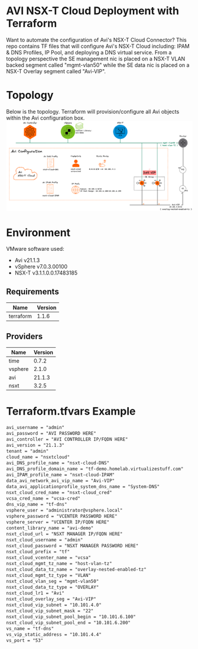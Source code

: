 # AVI NSX-T Cloud Deployment with Terraform
Want to automate the configuration of Avi's NSX-T Cloud Connector? This repo contains TF files that will configure Avi's NSX-T Cloud including: IPAM & DNS Profiles, IP Pool, and deploying a DNS virtual service. From a topology perspective the SE management nic is placed on a NSX-T VLAN backed segment called "mgmt-vlan50" while the SE data nic is placed on a NSX-T Overlay segment called "Avi-VIP".

# Topology
Below is the topology. Terraform will provision/configure all Avi objects within the Avi configuration box.
![Avi Topology](avi_topology.png)

# Environment
VMware software used:
* Avi v21.1.3
* vSphere v7.0.3.00100
* NSX-T v3.1.1.0.0.17483185


<!-- BEGINNING OF PRE-COMMIT-TERRAFORM DOCS HOOK -->
## Requirements

| Name | Version |
|------|---------|
| terraform | 1.1.6 |


## Providers

| Name | Version |
|------|---------|
| time | 0.7.2 |
| vsphere | 2.1.0 |
| avi | 21.1.3 |
| nsxt | 3.2.5 |

# Terraform.tfvars Example
```hcl
avi_username = "admin"
avi_password = "AVI PASSWORD HERE"
avi_controller = "AVI CONTROLLER IP/FQDN HERE"
avi_version = "21.1.3"
tenant = "admin"
cloud_name = "nsxtcloud"
avi_DNS_profile_name = "nsxt-cloud-DNS"
avi_DNS_profile_domain_name = "tf-demo.homelab.virtualizestuff.com"
avi_IPAM_profile_name = "nsxt-cloud-IPAM"
data_avi_network_avi_vip_name = "Avi-VIP"
data_avi_applicationprofile_system_dns_name = "System-DNS"
nsxt_cloud_cred_name = "nsxt-cloud_cred"
vcsa_cred_name = "vcsa-cred"
dns_vip_name = "tf-dns"
vsphere_user = "administrator@vsphere.local"
vsphere_password = "VCENTER PASSWORD HERE"
vsphere_server = "VCENTER IP/FQDN HERE"
content_library_name = "avi-demo"
nsxt_cloud_url = "NSXT MANAGER IP/FQDN HERE"
nsxt_cloud_username = "admin"
nsxt_cloud_password = "NSXT MANAGER PASSWORD HERE"
nsxt_cloud_prefix = "tf"
nsxt_cloud_vcenter_name = "vcsa"
nsxt_cloud_mgmt_tz_name = "host-vlan-tz"
nsxt_cloud_data_tz_name = "overlay-nested-enabled-tz"
nsxt_cloud_mgmt_tz_type = "VLAN"
nsxt_cloud_vlan_seg = "mgmt-vlan50"
nsxt_cloud_data_tz_type = "OVERLAY"
nsxt_cloud_lr1 = "Avi"
nsxt_cloud_overlay_seg = "Avi-VIP"
nsxt_cloud_vip_subnet = "10.101.4.0"
nsxt_cloud_vip_subnet_mask = "22"
nsxt_cloud_vip_subnet_pool_begin = "10.101.6.100"
nsxt_cloud_vip_subnet_pool_end = "10.101.6.200"
vs_name = "tf-dns"
vs_vip_static_address = "10.101.4.4"
vs_port = "53"
```

<!-- END OF PRE-COMMIT-TERRAFORM DOCS HOOK -->